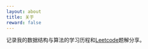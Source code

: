```yaml
---
layout: about
title: 关于
reward: false
---
```




记录我的数据结构与算法的学习历程和[Leetcode]题解分享。

[Leetcode]: https://leetcode-cn.com/u/mathstarry/
